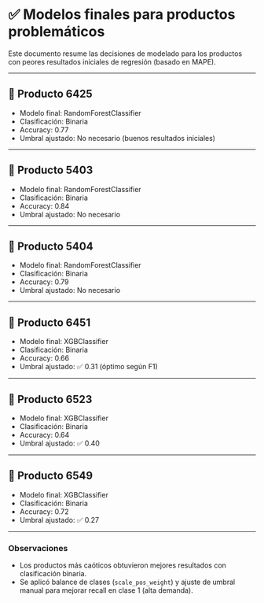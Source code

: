 # ✅ Modelos finales para productos problemáticos

Este documento resume las decisiones de modelado para los productos con peores resultados iniciales de regresión (basado en MAPE).

---

## 🔹 Producto 6425
- Modelo final: RandomForestClassifier
- Clasificación: Binaria
- Accuracy: 0.77
- Umbral ajustado: No necesario (buenos resultados iniciales)

---

## 🔹 Producto 5403
- Modelo final: RandomForestClassifier
- Clasificación: Binaria
- Accuracy: 0.84
- Umbral ajustado: No necesario

---

## 🔹 Producto 5404
- Modelo final: RandomForestClassifier
- Clasificación: Binaria
- Accuracy: 0.79
- Umbral ajustado: No necesario

---

## 🔹 Producto 6451
- Modelo final: XGBClassifier
- Clasificación: Binaria
- Accuracy: 0.66
- Umbral ajustado: ✅ 0.31 (óptimo según F1)

---

## 🔹 Producto 6523
- Modelo final: XGBClassifier
- Clasificación: Binaria
- Accuracy: 0.64
- Umbral ajustado: ✅ 0.40

---

## 🔹 Producto 6549
- Modelo final: XGBClassifier
- Clasificación: Binaria
- Accuracy: 0.72
- Umbral ajustado: ✅ 0.27

---

### Observaciones
- Los productos más caóticos obtuvieron mejores resultados con clasificación binaria.
- Se aplicó balance de clases (`scale_pos_weight`) y ajuste de umbral manual para mejorar recall en clase 1 (alta demanda).

